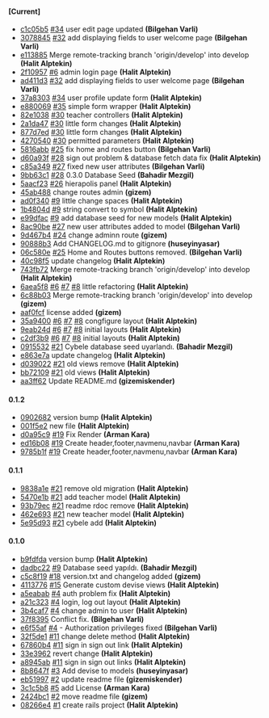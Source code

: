 
#### [Current]
 * [c1c05b5](../../commit/c1c05b5) [#34](../../issues/34) user edit page updated __(Bilgehan Varli)__
 * [3078845](../../commit/3078845) [#32](../../issues/32) add displaying fields to user welcome page __(Bilgehan Varli)__
 * [e113885](../../commit/e113885) Merge remote-tracking branch 'origin/develop' into develop __(Halit Alptekin)__
 * [2f10957](../../commit/2f10957) [#6](../../issues/6) admin login page __(Halit Alptekin)__
 * [ad411d3](../../commit/ad411d3) [#32](../../issues/32) add displaying fields to user welcome page __(Bilgehan Varli)__
 * [37a8303](../../commit/37a8303) [#34](../../issues/34) user profile update form __(Halit Alptekin)__
 * [e880069](../../commit/e880069) [#35](../../issues/35) simple form wrapper __(Halit Alptekin)__
 * [82e1038](../../commit/82e1038) [#30](../../issues/30) teacher controllers __(Halit Alptekin)__
 * [2a1da47](../../commit/2a1da47) [#30](../../issues/30) little form changes __(Halit Alptekin)__
 * [877d7ed](../../commit/877d7ed) [#30](../../issues/30) little form changes __(Halit Alptekin)__
 * [4270540](../../commit/4270540) [#30](../../issues/30) permitted parameters __(Halit Alptekin)__
 * [5816abb](../../commit/5816abb) [#25](../../issues/25) fix home and routes button __(Bilgehan Varli)__
 * [d60a93f](../../commit/d60a93f) [#28](../../issues/28) sign out problem & database fetch data fix __(Halit Alptekin)__
 * [c85a349](../../commit/c85a349) [#27](../../issues/27) fixed new user attributes __(Bilgehan Varli)__
 * [9bb63c1](../../commit/9bb63c1) [#28](../../issues/28) 0.3.0 Database Seed __(Bahadir Mezgil)__
 * [5aacf23](../../commit/5aacf23) [#26](../../issues/26) hierapolis panel __(Halit Alptekin)__
 * [45ab488](../../commit/45ab488) change routes admin __(gizem)__
 * [ad0f340](../../commit/ad0f340) [#9](../../issues/9) little change spaces __(Halit Alptekin)__
 * [1b4804d](../../commit/1b4804d) [#9](../../issues/9) string convert to symbol __(Halit Alptekin)__
 * [e99dfac](../../commit/e99dfac) [#9](../../issues/9) add database seed for new models __(Halit Alptekin)__
 * [8ac90be](../../commit/8ac90be) [#27](../../issues/27) new user attributes added to model __(Bilgehan Varli)__
 * [9d467b4](../../commit/9d467b4) [#24](../../issues/24) change adminn route __(gizem)__
 * [90888b3](../../commit/90888b3) Add CHANGELOG.md to gitignore __(huseyinyasar)__
 * [06c580e](../../commit/06c580e) [#25](../../issues/25) Home and Routes buttons removed. __(Bilgehan Varli)__
 * [40c98f5](../../commit/40c98f5) update changelog __(Halit Alptekin)__
 * [743fb72](../../commit/743fb72) Merge remote-tracking branch 'origin/develop' into develop __(Halit Alptekin)__
 * [6aea5f8](../../commit/6aea5f8) [#6](../../issues/6) [#7](../../issues/7) [#8](../../issues/8) little refactoring __(Halit Alptekin)__
 * [6c88b03](../../commit/6c88b03) Merge remote-tracking branch 'origin/develop' into develop __(gizem)__
 * [aaf0fcf](../../commit/aaf0fcf) license added __(gizem)__
 * [35a9400](../../commit/35a9400) [#6](../../issues/6) [#7](../../issues/7) [#8](../../issues/8) congfigure layout __(Halit Alptekin)__
 * [9eab24d](../../commit/9eab24d) [#6](../../issues/6) [#7](../../issues/7) [#8](../../issues/8) initial layouts __(Halit Alptekin)__
 * [c2df3b9](../../commit/c2df3b9) [#6](../../issues/6) [#7](../../issues/7) [#8](../../issues/8) initial layouts __(Halit Alptekin)__
 * [0915532](../../commit/0915532) [#21](../../issues/21) Cybele database seed uyarlandı. __(Bahadir Mezgil)__
 * [e863e7a](../../commit/e863e7a) update changelog __(Halit Alptekin)__
 * [d039022](../../commit/d039022) [#21](../../issues/21) old views remove __(Halit Alptekin)__
 * [bb72109](../../commit/bb72109) [#21](../../issues/21) old views __(Halit Alptekin)__
 * [aa3ff62](../../commit/aa3ff62) Update README.md __(gizemiskender)__

#### 0.1.2
 * [0902682](../../commit/0902682) version bump __(Halit Alptekin)__
 * [001f5e2](../../commit/001f5e2) new file __(Halit Alptekin)__
 * [d0a95c9](../../commit/d0a95c9) [#19](../../issues/19) Fix Render __(Arman Kara)__
 * [ed16b08](../../commit/ed16b08) [#19](../../issues/19) Create header,footer,navmenu,navbar __(Arman Kara)__
 * [9785b1f](../../commit/9785b1f) [#19](../../issues/19) Create header,footer,navmenu,navbar __(Arman Kara)__

#### 0.1.1
 * [9838a1e](../../commit/9838a1e) [#21](../../issues/21) remove old migration __(Halit Alptekin)__
 * [5470e1b](../../commit/5470e1b) [#21](../../issues/21) add teacher model __(Halit Alptekin)__
 * [93b79ec](../../commit/93b79ec) [#21](../../issues/21) readme rdoc remove __(Halit Alptekin)__
 * [462e693](../../commit/462e693) [#21](../../issues/21) new teacher model __(Halit Alptekin)__
 * [5e95d93](../../commit/5e95d93) [#21](../../issues/21) cybele add __(Halit Alptekin)__

#### 0.1.0
 * [b9fdfda](../../commit/b9fdfda) version bump __(Halit Alptekin)__
 * [dadbc22](../../commit/dadbc22) [#9](../../issues/9) Database seed yapıldı. __(Bahadir Mezgil)__
 * [c5c8f19](../../commit/c5c8f19) [#18](../../issues/18) version.txt and changelog added __(gizem)__
 * [4113776](../../commit/4113776) [#15](../../issues/15) Generate custom devise views __(Halit Alptekin)__
 * [a5eabab](../../commit/a5eabab) [#4](../../issues/4) auth problem fix __(Halit Alptekin)__
 * [a21c323](../../commit/a21c323) [#4](../../issues/4) login, log out layout __(Halit Alptekin)__
 * [3b4caf7](../../commit/3b4caf7) [#4](../../issues/4) change admin to user __(Halit Alptekin)__
 * [37f8395](../../commit/37f8395) Conflict fix. __(Bilgehan Varli)__
 * [e6f55af](../../commit/e6f55af) [#4](../../issues/4) - Authorization privileges fixed __(Bilgehan Varli)__
 * [32f5de1](../../commit/32f5de1) [#11](../../issues/11) change delete method __(Halit Alptekin)__
 * [67860b4](../../commit/67860b4) [#11](../../issues/11) sign in sign out link __(Halit Alptekin)__
 * [33e3962](../../commit/33e3962) revert change __(Halit Alptekin)__
 * [a8945ab](../../commit/a8945ab) [#11](../../issues/11) sign in sign out links __(Halit Alptekin)__
 * [8b8647f](../../commit/8b8647f) [#3](../../issues/3) Add devise to models __(huseyinyasar)__
 * [eb51997](../../commit/eb51997) [#2](../../issues/2) update readme file __(gizemiskender)__
 * [3c1c5b8](../../commit/3c1c5b8) [#5](../../issues/5) add License __(Arman Kara)__
 * [2424bc1](../../commit/2424bc1) [#2](../../issues/2) move readme file __(gizem)__
 * [08266e4](../../commit/08266e4) [#1](../../issues/1) create rails project __(Halit Alptekin)__
